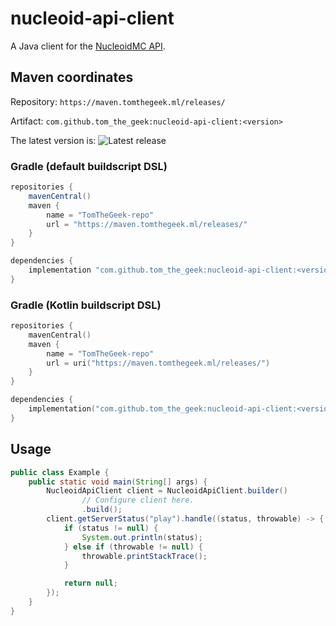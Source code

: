 # nucleoid-api-client
A Java client for the [NucleoidMC API](https://api.nucleoid.xyz/).

## Maven coordinates
Repository:
`https://maven.tomthegeek.ml/releases/`

Artifact:
`com.github.tom_the_geek:nucleoid-api-client:<version>`

The latest version is: ![Latest release](https://img.shields.io/maven-metadata/v?label=Latest%20release&metadataUrl=https%3A%2F%2Fmaven.tomthegeek.ml%2Freleases%2Fcom%2Fgithub%2Ftom_the_geek%2Fnucleoid-api-client%2Fmaven-metadata.xml)

### Gradle (default buildscript DSL)
```groovy
repositories {
    mavenCentral()
    maven {
        name = "TomTheGeek-repo"
        url = "https://maven.tomthegeek.ml/releases/"
    }
}

dependencies {
    implementation "com.github.tom_the_geek:nucleoid-api-client:<version>"
}
```

### Gradle (Kotlin buildscript DSL)
```kotlin
repositories {
    mavenCentral()
    maven {
        name = "TomTheGeek-repo"
        url = uri("https://maven.tomthegeek.ml/releases/")
    }
}

dependencies {
    implementation("com.github.tom_the_geek:nucleoid-api-client:<version>")
}
```

## Usage
```java
public class Example {
    public static void main(String[] args) {
        NucleoidApiClient client = NucleoidApiClient.builder()
                // Configure client here.
                .build();
        client.getServerStatus("play").handle((status, throwable) -> {
            if (status != null) {
                System.out.println(status);
            } else if (throwable != null) {
                throwable.printStackTrace();
            }

            return null;
        });
    }
}
```
